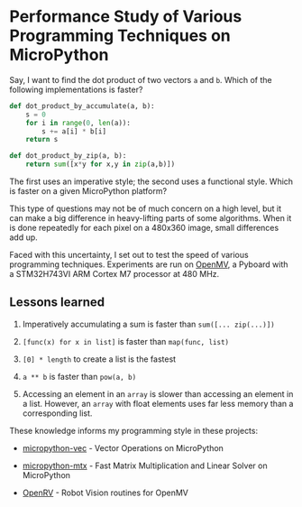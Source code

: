 # Performance Study of Various Programming Techniques on MicroPython

Say, I want to find the dot product of two vectors `a` and `b`. Which of the
following implementations is faster?

```python
def dot_product_by_accumulate(a, b):
    s = 0
    for i in range(0, len(a)):
        s += a[i] * b[i]
    return s

def dot_product_by_zip(a, b):
    return sum([x*y for x,y in zip(a,b)])
```

The first uses an imperative style; the second uses a functional style. Which is
faster on a given MicroPython platform?

This type of questions may not be of much concern on a high level, but it can
make a big difference in heavy-lifting parts of some algorithms. When it is done
repeatedly for each pixel on a 480x360 image, small differences add up.

Faced with this uncertainty, I set out to test the speed of various programming
techniques. Experiments are run on [OpenMV](https://openmv.io), a Pyboard with a
STM32H743VI ARM Cortex M7 processor at 480 MHz.

## Lessons learned

1. Imperatively accumulating a sum is faster than `sum([... zip(...)])`

2. `[func(x) for x in list]` is faster than `map(func, list)`

3. `[0] * length` to create a list is the fastest

4. `a ** b` is faster than `pow(a, b)`

5. Accessing an element in an `array` is slower than accessing an element in a
   list. However, an `array` with float elements uses far less memory than a
   corresponding list.

These knowledge informs my programming style in these projects:

- [micropython-vec](https://gitlab.com/nickoala/micropython-vec) -
  Vector Operations on MicroPython

- [micropython-mtx](https://gitlab.com/nickoala/micropython-mtx) -
  Fast Matrix Multiplication and Linear Solver on MicroPython

- [OpenRV](https://gitlab.com/nickoala/openrv) -
  Robot Vision routines for OpenMV
